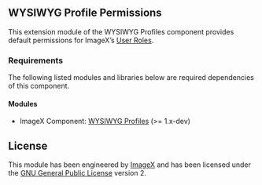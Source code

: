 ## WYSIWYG Profile Permissions

This extension module of the WYSIWYG Profiles component provides default permissions for ImageX’s [User Roles](http://github.com/imagex/imagex_user_roles).

### Requirements

The following listed modules and libraries below are required dependencies of this component.

#### Modules

* ImageX Component: [WYSIWYG Profiles](http://github.com/imagex/imagex_wysiwyg_profiles) (>= 1.x-dev)

## License

This module has been engineered by [ImageX](http://www.imagexmedia.com) and has been licensed under the [GNU General Public License](http://www.gnu.org/licenses/gpl-2.0.html) version 2.